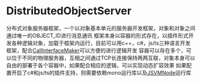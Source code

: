 # DistributedObjectServer
分布式对象服务器框架，一个以对象基本单元的服务器开发框架，对象和对象之间通过唯一的OBJECT_ID进行消息通讯
框架本身以容器的形式存在，以插件形式开发各种逻辑对象，加载于框架内运行，目前可以用c++，c#，js/ts三种语言开发框架，配合[CallInterfaceMaker](https://github.com/sagasarate/CallInterfaceMaker)可以方便的进行逻辑开发
容器可以存在多个，可以位于不同的物理服务器，互相之间通过TCP长连接保持两两互联，对象本身可以自由的部署于各个容器中，如果配合相应的逻辑，可以实现动态扩容效果
如果配置开启了c#和js/ts的插件支持，则需要依赖mono运行库以及[JSVMNode](https://github.com/sagasarate/JSVMNode)运行库
